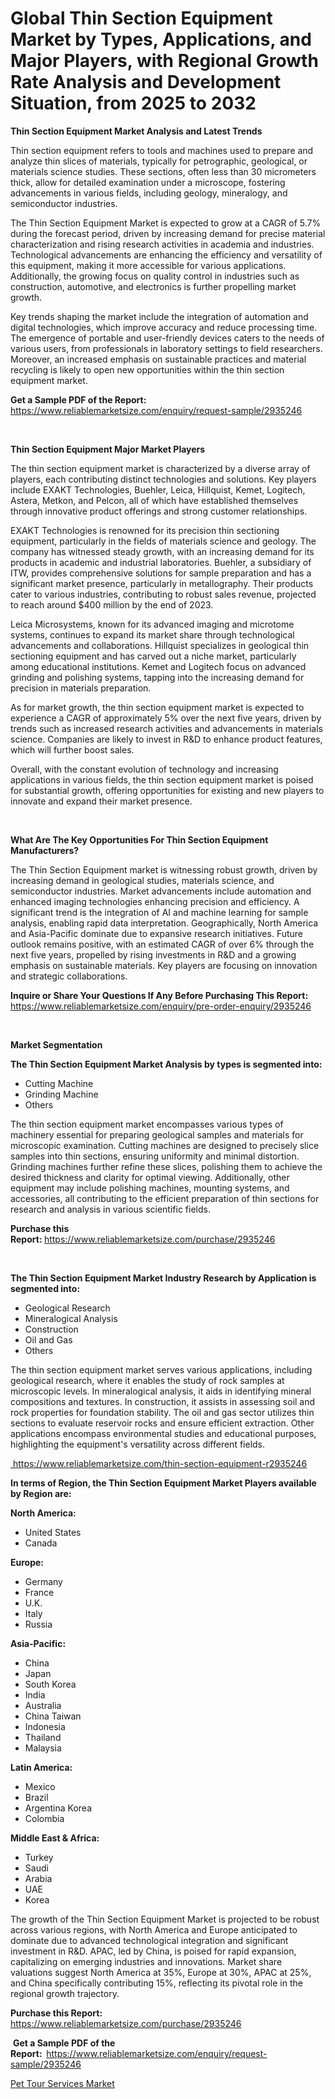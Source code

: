 <p><h1>Global Thin Section Equipment Market by Types, Applications, and Major Players, with Regional Growth Rate Analysis and Development Situation, from 2025 to 2032</h1></p><p><strong>Thin Section Equipment Market Analysis and Latest Trends</strong></p>
<p><p>Thin section equipment refers to tools and machines used to prepare and analyze thin slices of materials, typically for petrographic, geological, or materials science studies. These sections, often less than 30 micrometers thick, allow for detailed examination under a microscope, fostering advancements in various fields, including geology, mineralogy, and semiconductor industries.</p><p>The Thin Section Equipment Market is expected to grow at a CAGR of 5.7% during the forecast period, driven by increasing demand for precise material characterization and rising research activities in academia and industries. Technological advancements are enhancing the efficiency and versatility of this equipment, making it more accessible for various applications. Additionally, the growing focus on quality control in industries such as construction, automotive, and electronics is further propelling market growth.</p><p>Key trends shaping the market include the integration of automation and digital technologies, which improve accuracy and reduce processing time. The emergence of portable and user-friendly devices caters to the needs of various users, from professionals in laboratory settings to field researchers. Moreover, an increased emphasis on sustainable practices and material recycling is likely to open new opportunities within the thin section equipment market.</p></p>
<p><strong>Get a Sample PDF of the Report:&nbsp;</strong> <a href="https://www.reliablemarketsize.com/enquiry/request-sample/2935246?utm_campaign=3248&utm_medium=2&utm_source=Github&utm_content=ia&utm_term=14032025&utm_id=thin-section-equipment">https://www.reliablemarketsize.com/enquiry/request-sample/2935246</a></p>
<p>&nbsp;</p>
<p><strong>Thin Section Equipment Major Market Players</strong></p>
<p><p>The thin section equipment market is characterized by a diverse array of players, each contributing distinct technologies and solutions. Key players include EXAKT Technologies, Buehler, Leica, Hillquist, Kemet, Logitech, Astera, Metkon, and Pelcon, all of which have established themselves through innovative product offerings and strong customer relationships.</p><p>EXAKT Technologies is renowned for its precision thin sectioning equipment, particularly in the fields of materials science and geology. The company has witnessed steady growth, with an increasing demand for its products in academic and industrial laboratories. Buehler, a subsidiary of ITW, provides comprehensive solutions for sample preparation and has a significant market presence, particularly in metallography. Their products cater to various industries, contributing to robust sales revenue, projected to reach around $400 million by the end of 2023.</p><p>Leica Microsystems, known for its advanced imaging and microtome systems, continues to expand its market share through technological advancements and collaborations. Hillquist specializes in geological thin sectioning equipment and has carved out a niche market, particularly among educational institutions. Kemet and Logitech focus on advanced grinding and polishing systems, tapping into the increasing demand for precision in materials preparation.</p><p>As for market growth, the thin section equipment market is expected to experience a CAGR of approximately 5% over the next five years, driven by trends such as increased research activities and advancements in materials science. Companies are likely to invest in R&D to enhance product features, which will further boost sales.</p><p>Overall, with the constant evolution of technology and increasing applications in various fields, the thin section equipment market is poised for substantial growth, offering opportunities for existing and new players to innovate and expand their market presence.</p></p>
<p>&nbsp;</p>
<p><strong>What Are The Key Opportunities For Thin Section Equipment Manufacturers?</strong></p>
<p><p>The Thin Section Equipment market is witnessing robust growth, driven by increasing demand in geological studies, materials science, and semiconductor industries. Market advancements include automation and enhanced imaging technologies enhancing precision and efficiency. A significant trend is the integration of AI and machine learning for sample analysis, enabling rapid data interpretation. Geographically, North America and Asia-Pacific dominate due to expansive research initiatives. Future outlook remains positive, with an estimated CAGR of over 6% through the next five years, propelled by rising investments in R&D and a growing emphasis on sustainable materials. Key players are focusing on innovation and strategic collaborations.</p></p>
<p><strong>Inquire or Share Your Questions If Any Before Purchasing This Report:</strong> <a href="https://www.reliablemarketsize.com/enquiry/pre-order-enquiry/2935246?utm_campaign=3248&utm_medium=2&utm_source=Github&utm_content=ia&utm_term=14032025&utm_id=thin-section-equipment">https://www.reliablemarketsize.com/enquiry/pre-order-enquiry/2935246</a></p>
<p>&nbsp;</p>
<p><strong>Market Segmentation</strong></p>
<p><strong>The Thin Section Equipment Market Analysis by types is segmented into:</strong></p>
<p><ul><li>Cutting Machine</li><li>Grinding Machine</li><li>Others</li></ul></p>
<p><p>The thin section equipment market encompasses various types of machinery essential for preparing geological samples and materials for microscopic examination. Cutting machines are designed to precisely slice samples into thin sections, ensuring uniformity and minimal distortion. Grinding machines further refine these slices, polishing them to achieve the desired thickness and clarity for optimal viewing. Additionally, other equipment may include polishing machines, mounting systems, and accessories, all contributing to the efficient preparation of thin sections for research and analysis in various scientific fields.</p></p>
<p><strong>Purchase this Report:&nbsp;</strong><a href="https://www.reliablemarketsize.com/purchase/2935246?utm_campaign=3248&utm_medium=2&utm_source=Github&utm_content=ia&utm_term=14032025&utm_id=thin-section-equipment">https://www.reliablemarketsize.com/purchase/2935246</a></p>
<p>&nbsp;</p>
<p><strong>The Thin Section Equipment Market Industry Research by Application is segmented into:</strong></p>
<p><ul><li>Geological Research</li><li>Mineralogical Analysis</li><li>Construction</li><li>Oil and Gas</li><li>Others</li></ul></p>
<p><p>The thin section equipment market serves various applications, including geological research, where it enables the study of rock samples at microscopic levels. In mineralogical analysis, it aids in identifying mineral compositions and textures. In construction, it assists in assessing soil and rock properties for foundation stability. The oil and gas sector utilizes thin sections to evaluate reservoir rocks and ensure efficient extraction. Other applications encompass environmental studies and educational purposes, highlighting the equipment's versatility across different fields.</p></p>
<p><a href="https://www.reliablemarketsize.com/thin-section-equipment-r2935246?utm_campaign=3248&utm_medium=2&utm_source=Github&utm_content=ia&utm_term=14032025&utm_id=thin-section-equipment">&nbsp;https://www.reliablemarketsize.com/thin-section-equipment-r2935246</a></p>
<p><strong>In terms of Region, the Thin Section Equipment Market Players available by Region are:</strong></p>
<p>
    <p> <strong> North America: </strong>
        <ul>
            <li>United States</li>
            <li>Canada</li>
        </ul>
        </p> 
    <p> <strong> Europe: </strong>
        <ul>
            <li>Germany</li>
            <li>France</li>
            <li>U.K.</li>
            <li>Italy</li>
            <li>Russia</li>
        </ul>
        </p> 
    <p> <strong> Asia-Pacific: </strong>
        <ul>
            <li>China</li>
            <li>Japan</li>
            <li>South Korea</li>
            <li>India</li>
            <li>Australia</li>
            <li>China Taiwan</li>
            <li>Indonesia</li>
            <li>Thailand</li>
            <li>Malaysia</li>
        </ul>
        </p> 
    <p> <strong> Latin America: </strong>
        <ul>
            <li>Mexico</li>
            <li>Brazil</li>
            <li>Argentina Korea</li>
            <li>Colombia</li>
        </ul>
        </p> 
    <p> <strong> Middle East & Africa: </strong>
        <ul>
            <li>Turkey</li>
            <li>Saudi</li>
            <li>Arabia</li>
            <li>UAE</li>
            <li>Korea</li>
        </ul>
    </p>
    </p>
<p><p>The growth of the Thin Section Equipment Market is projected to be robust across various regions, with North America and Europe anticipated to dominate due to advanced technological integration and significant investment in R&D. APAC, led by China, is poised for rapid expansion, capitalizing on emerging industries and innovations. Market share valuations suggest North America at 35%, Europe at 30%, APAC at 25%, and China specifically contributing 15%, reflecting its pivotal role in the regional growth trajectory.</p></p>
<p><strong>Purchase this Report: </strong><a href="https://www.reliablemarketsize.com/purchase/2935246?utm_campaign=3248&utm_medium=2&utm_source=Github&utm_content=ia&utm_term=14032025&utm_id=thin-section-equipment">https://www.reliablemarketsize.com/purchase/2935246</a></p>
<p>&nbsp;<strong>Get a Sample PDF of the Report:&nbsp;&nbsp;</strong><a href="https://www.reliablemarketsize.com/enquiry/request-sample/2935246?utm_campaign=3248&utm_medium=2&utm_source=Github&utm_content=ia&utm_term=14032025&utm_id=thin-section-equipment">https://www.reliablemarketsize.com/enquiry/request-sample/2935246</a></p>
<p><strong></strong></p>
<p><p><a href="https://github.com/usraceby/Market-Research-Report-List-1/blob/main/pet-tour-services-market.md?utm_campaign=3248&utm_medium=2&utm_source=Github&utm_content=ia&utm_term=14032025&utm_id=thin-section-equipment">Pet Tour Services Market</a></p></p>